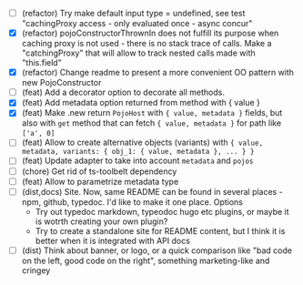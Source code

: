 - [ ] (refactor) Try make default input type = undefined, see test "cachingProxy access - only evaluated once - async concur"
- [x] (refactor) pojoConstructorThrownIn does not fulfill its purpose when caching proxy is not used - there is no stack trace of
  calls. Make a "catchingProxy" that will allow to track nested calls made with "this.field"
- [x] (refactor) Change readme to present a more convenient OO pattern with new PojoConstructor
- [ ] (feat) Add a decorator option to decorate all methods.
- [x] (feat) Add metadata option returned from method with { value }
- [x] (feat) Make .new return `PojoHost` with `{ value, metadata }` fields, but also with `get` method that can fetch `{ value, metadata }` for path like `['a', 0]`
- [ ] (feat) Allow to create alternative objects (variants) with `{ value, metadata, variants: { obj_1: { value, metadata }, ... } }`
- [ ] (feat) Update adapter to take into account `metadata` and `pojos`
- [ ] (chore) Get rid of ts-toolbelt dependency
- [ ] (feat) Allow to parametrize metadata type
- [ ] (dist,docs) Site. Now, same README can be found in several places - npm, github, typedoc. I'd like to make it one place.
  Options
  - Try out typedoc markdown, typeodoc hugo etc plugins, or maybe it is wotrth creating your own plugin?
  - Try to create a standalone site for README content, but I think it is better when it is integrated with API docs
- [ ] (dist) Think about banner, or logo, or a quick comparison like "bad code on the left, good code on the right", something marketing-like and cringey
